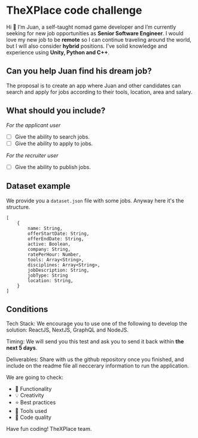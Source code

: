 # TheXPlace code challenge

Hi :wave: I’m Juan, a self-taught nomad game developer and I’m currently seeking for new job opportunities as **Senior Software Engineer**. I would love my new job to be **remote** so I can continue traveling around the world, but I will also consider **hybrid** positions.
I’ve solid knowledge and experience using **Unity, Python and C++**.

## Can you help Juan find his dream job?

The proposal is to create an app where Juan and other candidates can search and apply for jobs according to their tools, location, area and salary.

## What should you include?

_For the applicant user_

- [ ] Give the ability to search jobs.
- [ ] Give the ability to apply to jobs.

_For the recruiter user_

- [ ] Give the ability to publish jobs.

## Dataset example

We provide you a `dataset.json` file with some jobs. Anyway here it's the structure.

```
[
    {
        name: String,
        offerStartDate: String,
        offerEndDate: String,
        active: Boolean,
        company: String,
        ratePerHour: Number,
        tools: Array<String>,
        disciplines: Array<String>,
        jobDescription: String,
        jobType: String
        location: String,
    }
]
```

## Conditions

Tech Stack: We encourage you to use one of the following to develop the solution: ReactJS, NextJS, GraphQL and NodeJS.

Timing: We will send you this test and ask you to send it back within **the next 5 days**.

Deliverables: Share with us the github repository once you finished, and include on the readme file all neccerary information to run the application.

We are going to check:

- :tada: Functionality
- :bulb: Creativity
- :star: Best practices
- :wrench: Tools used
- :100: Code quality

Have fun coding!
TheXPlace team.
